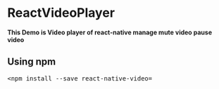 # ReactVideoPlayer 
<b>This Demo is Video player of react-native manage mute video pause video </b>

<h2>Using npm</h2>
<div class="highlight highlight-source-js"><pre><span class="pl-k">&lt;</span>npm install --save react-native-video<span class="pl-k">=</span></pre></div>
